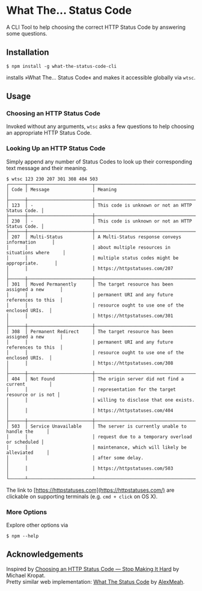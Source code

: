 # What The... Status Code

A CLI Tool to help choosing the correct HTTP Status Code by answering some questions.

## Installation

```
$ npm install -g what-the-status-code-cli
```

installs »What The... Status Code« and makes it accessible globally via `wtsc`.

## Usage

### Choosing an HTTP Status Code

Invoked without any arguments, `wtsc` asks a few questions to help choosing an appropriate HTTP Status Code.

### Looking Up an HTTP Status Code

Simply append any number of Status Codes to look up their corresponding text message and their meaning.

```
$ wtsc 123 230 207 301 308 404 503
┌──────┬────────────────────────┬──────────────────────────────────────────────────┐
│ Code │ Message                │ Meaning                                          │
├──────┼────────────────────────┼──────────────────────────────────────────────────┤
│ 123  │ -                      │ This code is unknown or not an HTTP Status Code. │
├──────┼────────────────────────┼──────────────────────────────────────────────────┤
│ 230  │ -                      │ This code is unknown or not an HTTP Status Code. │
├──────┼────────────────────────┼──────────────────────────────────────────────────┤
│ 207  │ Multi-Status           │ A Multi-Status response conveys information      │
│      │                        │ about multiple resources in situations where     │
│      │                        │ multiple status codes might be appropriate.      │
│      │                        │ https://httpstatuses.com/207                     │
├──────┼────────────────────────┼──────────────────────────────────────────────────┤
│ 301  │ Moved Permanently      │ The target resource has been assigned a new      │
│      │                        │ permanent URI and any future references to this  │
│      │                        │ resource ought to use one of the enclosed URIs.  │
│      │                        │ https://httpstatuses.com/301                     │
├──────┼────────────────────────┼──────────────────────────────────────────────────┤
│ 308  │ Permanent Redirect     │ The target resource has been assigned a new      │
│      │                        │ permanent URI and any future references to this  │
│      │                        │ resource ought to use one of the enclosed URIs.  │
│      │                        │ https://httpstatuses.com/308                     │
├──────┼────────────────────────┼──────────────────────────────────────────────────┤
│ 404  │ Not Found              │ The origin server did not find a current         │
│      │                        │ representation for the target resource or is not │
│      │                        │ willing to disclose that one exists.             │
│      │                        │ https://httpstatuses.com/404                     │
├──────┼────────────────────────┼──────────────────────────────────────────────────┤
│ 503  │ Service Unavailable    │ The server is currently unable to handle the     │
│      │                        │ request due to a temporary overload or scheduled │
│      │                        │ maintenance, which will likely be alleviated     │
│      │                        │ after some delay.                                │
│      │                        │ https://httpstatuses.com/503                     │
└──────┴────────────────────────┴──────────────────────────────────────────────────┘
```

The link to [https://httpstatuses.com](https://httpstatuses.com/) are clickable on supporting terminals (e.g. `cmd + click` on OS X).

### More Options

Explore other options via

```
$ npm --help
```

## Acknowledgements

Inspired by [Choosing an HTTP Status Code — Stop Making It Hard](http://racksburg.com/choosing-an-http-status-code/) by Michael Kropat.  
Pretty similar web implementation: [What The Status Code](http://alexmeah.com/what-the-status-code/#/home) by [AlexMeah](https://github.com/AlexMeah/what-the-status-code).
